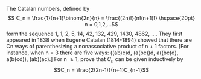 The Catalan numbers, defined by
$$ C_n = \frac{1}{n+1}\binom{2n}{n} = \frac{(2n)!}{n!(n+1)!} \hspace{20pt} n = 0,1,2,...$$
form the sequence 1, 1, 2, 5, 14, 42, 132, 429, 1430, 4862, .... They first appeared in 1838 when Eugene Catalan (1814-1894) showed that there are Cn ways of parenthesizing a nonassociative product of n + 1 factors. [For instance, when n = 3 there are five ways:
((ab)c)d, (a(bc))d, a((bc)d), a(b(cd)), (ab)(ac).] For n $\geq{1}$, prove that $C_n$ can be given inductively by
$$C_n = \frac{2(2n-1)}{n+1}C_{n-1}$$